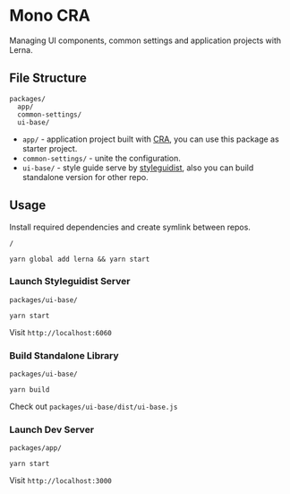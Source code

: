 # Mono CRA

Managing UI components, common settings and application projects with Lerna.

## File Structure

```
packages/
  app/
  common-settings/
  ui-base/
```

* `app/` - application project built with [CRA](https://github.com/facebook/create-react-app), you can use this package as starter project.
* `common-settings/` - unite the configuration.
* `ui-base/` - style guide serve by [styleguidist](https://github.com/styleguidist/react-styleguidist), also you can build standalone version for other repo.

## Usage

Install required dependencies and create symlink between repos.

`/`

```
yarn global add lerna && yarn start
```

### Launch Styleguidist Server

`packages/ui-base/`

```
yarn start
```

Visit `http://localhost:6060`

### Build Standalone Library

`packages/ui-base/`

```
yarn build
```

Check out `packages/ui-base/dist/ui-base.js`

### Launch Dev Server

`packages/app/`

```
yarn start
```

Visit `http://localhost:3000`

